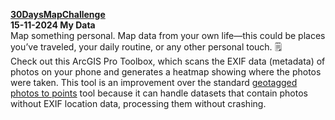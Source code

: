 **[30DaysMapChallenge](https://30daymapchallenge.com/)**  
**15-11-2024 	My Data** 	   
Map something personal. Map data from your own life—this could be places you’ve traveled, your daily routine, or any other personal touch. 🗒️   
Check out this ArcGIS Pro Toolbox, which scans the EXIF data (metadata) of photos on your phone and generates a heatmap showing where the photos were taken. This tool is an improvement over the standard [geotagged photos to points](https://pro.arcgis.com/fr/pro-app/latest/tool-reference/data-management/geotagged-photos-to-points.htm) tool because it can handle datasets that contain photos without EXIF location data, processing them without crashing.

